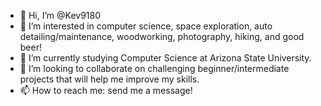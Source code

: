 - 👋 Hi, I’m @Kev9180
- 👀 I’m interested in computer science, space exploration, auto detailing/maintenance, woodworking, photography, hiking, and good beer!
- 🌱 I’m currently studying Computer Science at Arizona State University.
- 💞️ I’m looking to collaborate on challenging beginner/intermediate projects that will help me improve my skills. 
- 📫 How to reach me: send me a message!

<!---
Kev9180/Kev9180 is a ✨ special ✨ repository because its `README.md` (this file) appears on your GitHub profile.
You can click the Preview link to take a look at your changes.
--->
